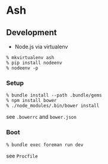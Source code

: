 # Ash

## Development

* Node.js via virtualenv

```
% mkvirtualenv ash
% pip install nodeenv
% nodeenv -p
```

### Setup

```
% bundle install --path .bundle/gems
% npm install bower
% ./node_modules/.bin/bower install
```

see `.bowerrc` and `bower.json`

### Boot

```
% bundle exec foreman run dev
```

see `Procfile`
